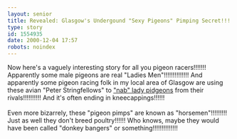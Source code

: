 ```yaml
---
layout: senior
title: Revealed: Glasgow's Undergound "Sexy Pigeons" Pimping Secret!!!!!!
type: story
id: 1554935
date: 2000-12-04 17:57
robots: noindex
---
```

Now here's a vaguely interesting story for all you pigeon racers!!!!!!! Apparently some male pigeons are real "Ladies Men"!!!!!!!!!!!!!! And apparently some pigeon racing folk in my local area of Glasgow are using these avian "Peter Stringfellows" to <a href="http://news.independent.co.uk/world/science_medical/story.jsp?story=11506">"nab" lady pidgeons</a> from their rivals!!!!!!!!!! And it's often ending in kneecappings!!!!!!<br/> <br/>Even more bizarrely, these "pigeon pimps" are known as "horsemen"!!!!!!!!! Just as well they don't breed poultry!!!!!! Who knows, maybe they would have been called "donkey bangers" or something!!!!!!!!!!!!!!
